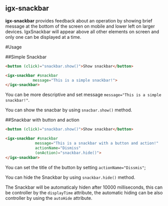 igx-snackbar
--------------------

**igx-snackbar** provides feedback about an operation by showing brief message at the bottom of the screen on mobile and lower left on larger devices. IgxSnackbar will appear above all  other elements on screen and only one can be displayed at a time.

#Usage

##Simple Snackbar

```html
<button (click)="snackbar.show()">Show snackbar</button>

<igx-snackbar #snackbar
            message="This is a simple snackbar!">
</igx-snackbar>
```

You can be more descriptive and set message `message="This is a simple snackbar!"`.

You can show the snacbar by using `snacbar.show()` method.


##Snackbar with button and action

```html
<button (click)="snackbar.show()">Show snackbar</button>

<igx-snackbar #snackbar
             message="This is a snackbar with a button and action!"
             actionName="Dismiss"
             (onAction)="snackbar.hide()">
</igx-snackbar>
```

You can set the title of the button by setting `actionName="Dissmis"`;

You can hide the Snackbar by using `snackbar.hide()` method.

The Snackbar will be automaticaly hiden after 10000 milliseconds, this can be controller by the
`displayTime` attribute, the automatic hiding can be also controller by using the `autoHide` attribute.